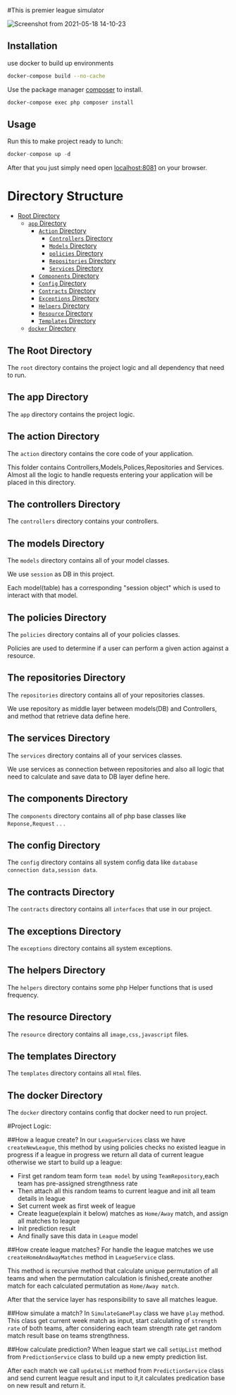 #This is premier league simulator


![Screenshot from 2021-05-18 14-10-23](https://user-images.githubusercontent.com/23332838/118643898-6175a280-b7f2-11eb-8a4f-53c4a3c3603c.png)



## Installation
use docker to build up environments
```bash
docker-compose build --no-cache
```
Use the package manager [composer](https://getcomposer.org/) to install.

```bash
docker-compose exec php composer install
```


## Usage

Run this to make project ready to lunch: 
```python
docker-compose up -d
```
After that you just simply need open [localhost:8081](http://localhost:8081) on your browser.


# Directory Structure

- [Root Directory](#the-root-directory)
    - [`app` Directory](#the-app-directory)
        - [`Action` Directory](#the-action-directory)
            - [`Controllers` Directory](#the-controllers-directory)
            - [`Models` Directory](#the-models-directory)
            - [`policies` Directory](#the-policies-directory)
            - [`Repositories` Directory](#the-repositories-directory)
            - [`Services` Directory](#the-services-directory)
        - [`Components` Directory](#the-Components-directory)
        - [`Config` Directory](#the-config-directory)
        - [`Contracts` Directory](#the-contracts-directory)
        - [`Exceptions` Directory](#the-exceptions-directory)
        - [`Helpers` Directory](#the-helpers-directory)
        - [`Resource` Directory](#the-resource-directory)
        - [`Templates` Directory](#the-templates-directory)
  - [`docker` Directory](#the-docker-directory)


<a name="the-root-directory"></a>
## The Root Directory
The `root` directory contains the project logic and all dependency that need to run. 


<a name="the-app-directory"></a>
## The app Directory
The `app` directory contains the project logic.

<a name="the-action-directory"></a>
## The action Directory
The `action` directory contains the core code of your application.

This folder contains Controllers,Models,Polices,Repositories and Services. Almost all the logic to handle requests entering your application will be placed in this directory.

<a name="the-controllers-directory"></a>
## The controllers Directory
The `controllers` directory contains your controllers.


<a name="the-models-directory"></a>
## The models Directory
The `models` directory contains all of your model classes.

We use `session` as DB in this project.

Each model(table) has a corresponding "session object" which is used to interact with that model.


<a name="the-policies-directory"></a>
## The policies Directory
The `policies` directory contains all of your policies classes.

Policies are used to determine if a user can perform a given action against a resource.


<a name="the-repositories-directory"></a>
## The repositories Directory
The `repositories` directory contains all of your repositories classes.

We use repository as middle layer between models(DB) and Controllers,
and method that retrieve data define here.


<a name="the-services-directory"></a>
## The services Directory
The `services` directory contains all of your services classes.

We use services as connection between repositories and also all logic that need to calculate and save data to DB layer define here.


<a name="the-Components-directory"></a>
## The components Directory
The `components` directory contains all of php base classes like `Reponse,Request` . . .


<a name="the-config-directory"></a>
## The config Directory
The `config` directory contains all system config data like `database connection data,session data`.

<a name="the-contracts-directory"></a>
## The contracts Directory
The `contracts` directory contains all `interfaces` that use in our project.

<a name="the-exceptions-directory"></a>
## The exceptions Directory
The `exceptions` directory contains all system exceptions.

<a name="the-helpers-directory"></a>
## The helpers Directory
The `helpers` directory contains some php Helper functions that is used frequency.


<a name="the-resource-directory"></a>
## The resource Directory
The `resource` directory contains all `image,css,javascript` files.


<a name="the-templates-directory"></a>
## The templates Directory
The `templates` directory contains all `Html` files.

<a name="the-docker-directory"></a>
## The docker Directory
The `docker` directory contains config that docker need to run project.



#Project Logic:

##How a league create?
In our `LeagueServices` class we have `createNewLeague`, this method by using policies checks no existed league in progress
if a league in progress we return all data of current league otherwise we start to build up a league:

- First get random team form `team model` by using `TeamRepository`,each team has pre-assigned strengthness rate
- Then attach all this random teams to current league and init all team details in league
- Set current week as first week of league
- Create league(explain it below) matches as `Home/Away` match, and assign all matches to league
- Init prediction result
- And finally save this data in `League` model

##How create league matches? 
For handle the league matches we use `createHomeAndAwayMatches` method in `LeagueService` class.

This method is recursive method that calculate unique permutation of all teams and when
the permutation calculation is finished,create another match for each calculated permutation as `Home/Away match`.

After that the service layer has responsibility to save all matches league.


##How simulate a match?
In `SimulateGamePlay` class we have `play` method.
This class get current week match as input, start calculating of `strength rate` of both teams,
after considering each team strength rate get random match result base on teams strengthness.


##How calculate prediction?
When league start we call `setUpList` method from `PredictionService` class to build up a new empty prediction list.

After each match we call `updateList` method from `PredictionService` class and send current league result and input to it,it calculates predication base on new result and return it.
